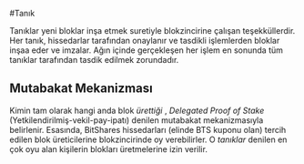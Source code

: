 #Tanık

Tanıklar yeni bloklar inşa etmek suretiyle blokzincirine çalışan teşekküllerdir.
Her tanık, hissedarlar tarafından onaylanır ve tasdikli işlemlerden bloklar inşaa eder 
ve imzalar. Ağın içinde gerçekleşen her işlem en sonunda tüm tanıklar tarafından 
tasdik  edilmek zorundadır.

## Mutabakat Mekanizması

Kimin tam olarak hangi anda blok *ürettiği* , *Delegated Proof of Stake* 
(Yetkilendirilmiş-vekil-pay-ipatı) denilen mutabakat mekanizmasıyla belirlenir. 
Esasında, BitShares hissedarları (elinde BTS kuponu olan)  tercih edilen blok 
üreticilerine blokzincirinde oy verebilirler. O *tanıklar* denilen en çok oyu alan 
kişilerin blokları üretmelerine izin verilir.
